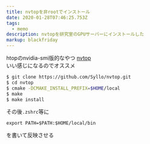 ```yaml
---
title: nvtopを非rootでインストール
date: 2020-01-28T07:46:25.753Z
tags:
  - memo
description: nvtopを研究室のGPUサーバーにインストールした
markup: blackfriday
---
```

htopのnvidia-smi版的なやつ [nvtop](https://github.com/Syllo/nvtop)   
いい感じになるのでオススメ

```bash
$ git clone https://github.com/Syllo/nvtop.git
$ cd nvtop
$ cmake -DCMAKE_INSTALL_PREFIX=$HOME/local
$ make
$ make install
```
その後`.zshrc`等に
```vim
export PATH=$PATH:$HOME/local/bin
```
を書いて反映させる

